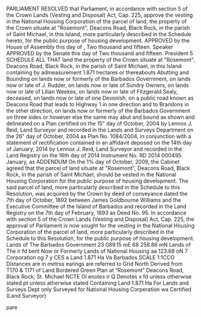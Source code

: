 PARLIAMENT
RESOLVED that Parliament, in accordance with section 5 of the Crown Lands (Vesting and Disposal) Act, Cap. 225, approve the vesting in the National Housing Corporation of the parcel of land, the property of the Crown situate at "Rosemont", Deacons Road, Black Rock, in the parish of Saint Michael, in this Island, more particularly described in the Schedule hereto, for the public purpose of housing development.
APPROVED by the House of Assembly this
day of
, Two thousand and fifteen.
Speaker
APPROVED by the Senate this
day of
Two thousand and fifteen.
President
5
SCHEDULE
ALL THAT land the property of the Crown situate at "Rosemont", Deacons Road,
Black Rock, in the parish of Saint Michael, in this Island containing by admeasurement 1.871 hectares or thereabouts Abutting and Bounding on lands now or formerly of the Barbados Government, on lands now or late of J. Rudder, on lands now or late of Sundry Owners, on lands now or late of Lilian Weekes, on lands now or late of Fitzgerald Sealy, deceased, on lands now or late of one Devonish, on a public road known as Deacons Road that leads to Highway 1 in one direction and to Brandons in the other direction, on lands now or formerly of the Barbados Government on three sides or however else the same may abut and bound as shown and delineated on a Plan certified on the 15" day of October, 2004 by Lennox J. Reid, Land Surveyor and recorded in the Lands and Surveys Department on the 26" day of October, 2004 as Plan No. 1084/2004, in conjunction with a statement of rectification contained in an affidavit deposed on the 14th day of January, 2014 by Lennox J. Reid, Land Surveyor and recorded in the Land Registry on the 16th day of 2014 Instrument No. RD 2014 000495.
January,
as
ADDENDUM
On the 1% day of October, 2009, the Cabinet agreed that the parcel of land situate at "Rosemont", Deacons Road, Black Rock, in the parish of Saint Michael, should be vested in the National Housing Corporation for the public purpose of housing development.
The said parcel of land, more particularly described in the Schedule to this Resolution, was acquired by the Crown by deed of conveyance dated the 7th day of October, 1892 between James Goldbourne Williams and the Executive Committee of the Island of Barbados and recorded in the Land Registry on the 7th day of February, 1893 as Deed No. 95.
In accordance with section 5 of the Crown Lands (Vesting and Disposal) Act, Cap. 225, the approval of Parliament is now sought for the vesting in the National Housing Corporation of the parcel of land, more particularly described in the Schedule to this Resolution, for the public purpose of housing development.
Lands of The Barbados Government 23 089.15 mE 68 258.86 mN Lands of The ir fd bent Now or Formerly Lands of National Housing aa 123.88 oN 7 Corporation og 7 y CES a Land 1.871 Ha
Va
Barbados
SCALE 1:1CCO
Distances are in metrss earings are referred to Grid North Derived from T170 & TI71
of Land Bordered Green
Plan
at “Rosemont” Deacons Road, Black Rock, St. Michael
NCTE Ol enotes ir Q Denotes x
fd unless otherwise stated
pt unless atherwise stated
Containing
Land 1.871 Ha
For Lands and Surveys Dept only
Surveyed for
National Housing Corperation
wa
Certified (Land Surveyor)

pare
